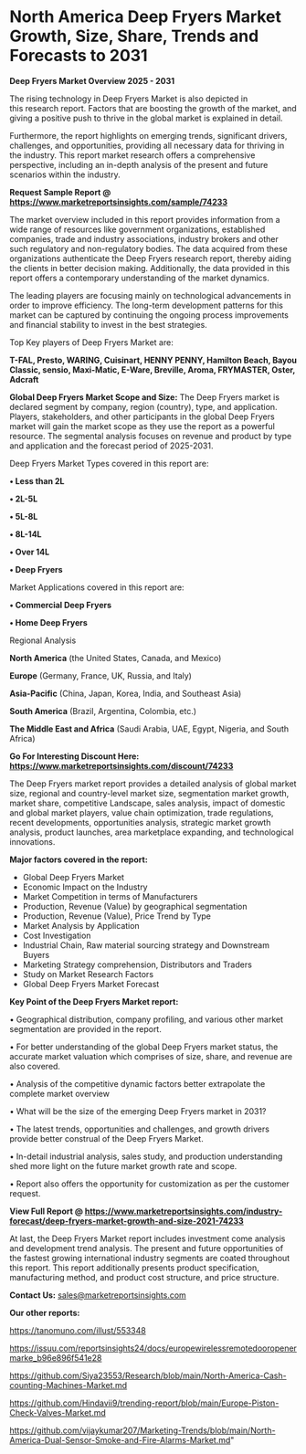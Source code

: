 # North America Deep Fryers Market Growth, Size, Share, Trends and Forecasts to 2031

<Strong> Deep Fryers Market Overview 2025 - 2031</strong>

The rising technology in Deep Fryers Market is also depicted in this research report. Factors that are boosting the growth of the market, and giving a positive push to thrive in the global market is explained in detail.

Furthermore, the report highlights on emerging trends, significant drivers, challenges, and opportunities, providing all necessary data for thriving in the industry. This report market research offers a comprehensive perspective, including an in-depth analysis of the present and future scenarios within the industry.

<strong>Request Sample Report @ <a href=https://www.marketreportsinsights.com/sample/74233>https://www.marketreportsinsights.com/sample/74233</a></strong>

The market overview included in this report provides information from a wide range of resources like government organizations, established companies, trade and industry associations, industry brokers and other such regulatory and non-regulatory bodies. The data acquired from these organizations authenticate the Deep Fryers research report, thereby aiding the clients in better decision making. Additionally, the data provided in this report offers a contemporary understanding of the market dynamics.

The leading players are focusing mainly on technological advancements in order to improve efficiency. The long-term development patterns for this market can be captured by continuing the ongoing process improvements and financial stability to invest in the best strategies.

Top Key players of Deep Fryers Market are:

<strong>T-FAL, Presto, WARING, Cuisinart, HENNY PENNY, Hamilton Beach, Bayou Classic, sensio, Maxi-Matic, E-Ware, Breville, Aroma, FRYMASTER, Oster, Adcraft</strong>

<strong><b>Global Deep Fryers Market Scope and Size:</b></strong>
The Deep Fryers market is declared segment by company, region (country), type, and application. Players, stakeholders, and other participants in the global Deep Fryers market will gain the market scope as they use the report as a powerful resource. The segmental analysis focuses on revenue and product by type and application and the forecast period of 2025-2031.

Deep Fryers Market Types covered in this report are:

<strong>• Less than 2L

• 2L-5L

• 5L-8L

• 8L-14L

• Over 14L

• Deep Fryers</strong>

Market Applications covered in this report are:

<strong>• Commercial Deep Fryers

• Home Deep Fryers</strong> 

Regional Analysis

<strong>North America</strong> (the United States, Canada, and Mexico)

<strong>Europe</strong> (Germany, France, UK, Russia, and Italy)

<strong>Asia-Pacific</strong> (China, Japan, Korea, India, and Southeast Asia)

<strong>South America</strong> (Brazil, Argentina, Colombia, etc.)

<strong>The Middle East and Africa</strong> (Saudi Arabia, UAE, Egypt, Nigeria, and South Africa)

<strong>Go For Interesting Discount Here: <a href=https://www.marketreportsinsights.com/discount/74233>https://www.marketreportsinsights.com/discount/74233</a></strong>

The Deep Fryers market report provides a detailed analysis of global market size, regional and country-level market size, segmentation market growth, market share, competitive Landscape, sales analysis, impact of domestic and global market players, value chain optimization, trade regulations, recent developments, opportunities analysis, strategic market growth analysis, product launches, area marketplace expanding, and technological innovations.

<strong><b>Major factors covered in the report:</b></strong>
<ul>
  <li>Global Deep Fryers Market </li>
  <li>Economic Impact on the Industry</li>
  <li>Market Competition in terms of Manufacturers</li>
  <li>Production, Revenue (Value) by geographical segmentation</li>
  <li>Production, Revenue (Value), Price Trend by Type</li>
  <li>Market Analysis by Application</li>
  <li>Cost Investigation</li>
  <li>Industrial Chain, Raw material sourcing strategy and Downstream Buyers</li>
  <li>Marketing Strategy comprehension, Distributors and Traders</li>
  <li>Study on Market Research Factors</li>
  <li>Global Deep Fryers Market Forecast</li>
</ul>

<strong><b>Key Point of the Deep Fryers Market report:</b></strong>

• Geographical distribution, company profiling, and various other market segmentation are provided in the report.

• For better understanding of the global Deep Fryers market status, the accurate market valuation which comprises of size, share, and revenue are also covered.

• Analysis of the competitive dynamic factors better extrapolate the complete market overview

• What will be the size of the emerging Deep Fryers market in 2031?

• The latest trends, opportunities and challenges, and growth drivers provide better construal of the Deep Fryers Market.

• In-detail industrial analysis, sales study, and production understanding shed more light on the future market growth rate and scope.

• Report also offers the opportunity for customization as per the customer request.

<strong><b>View Full Report @ <a href=https://www.marketreportsinsights.com/industry-forecast/deep-fryers-market-growth-and-size-2021-74233>https://www.marketreportsinsights.com/industry-forecast/deep-fryers-market-growth-and-size-2021-74233</a></b></strong>


At last, the Deep Fryers Market report includes investment come analysis and development trend analysis. The present and future opportunities of the fastest growing international industry segments are coated throughout this report. This report additionally presents product specification, manufacturing method, and product cost structure, and price structure.

<strong>Contact Us:</strong>
sales@marketreportsinsights.com

<strong>Our other reports:</strong>

<a href=https://tanomuno.com/illust/553348>https://tanomuno.com/illust/553348</a>

<a href=https://issuu.com/reportsinsights24/docs/europewirelessremotedooropenermarke_b96e896f541e28>https://issuu.com/reportsinsights24/docs/europewirelessremotedooropenermarke_b96e896f541e28</a>

<a href=https://github.com/Siya23553/Research/blob/main/North-America-Cash-counting-Machines-Market.md>https://github.com/Siya23553/Research/blob/main/North-America-Cash-counting-Machines-Market.md</a>

<a href=https://github.com/Hindavii9/trending-report/blob/main/Europe-Piston-Check-Valves-Market.md>https://github.com/Hindavii9/trending-report/blob/main/Europe-Piston-Check-Valves-Market.md</a>

<a href=https://github.com/vijaykumar207/Marketing-Trends/blob/main/North-America-Dual-Sensor-Smoke-and-Fire-Alarms-Market.md>https://github.com/vijaykumar207/Marketing-Trends/blob/main/North-America-Dual-Sensor-Smoke-and-Fire-Alarms-Market.md</a>"
